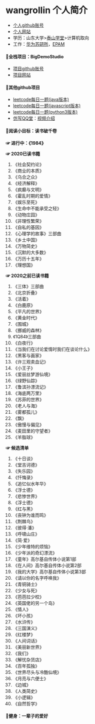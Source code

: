 # wangrollin 个人简介
- [个人github账号](https://github.com/wangrollin)
- [个人网站](https://wangrollin.com)
- 学历：山东大学>[泰山学堂](https://www.tsxt.sdu.edu.cn/)>计算机取向
- 工作：[华为苏研所](https://www.huawei.com/)，[EPAM](https://www.epam.com/)


#### 🍖全栈项目：BigDemoStudio
- [项目github账号](https://github.com/BigDemoStudio/)
- [项目网站](https://wangrollin.com)


#### 🍖其他github项目
- [leetcode每日一题(java版本)](https://github.com/wangrollin/leetcode-java)
- [leetcode每日一题(javascript版本)](https://github.com/wangrollin/leetcode-javascript)
- [leetcode每日一题(python3版本)](https://github.com/wangrollin/leetcode-python3)
- [仿写QQ堂](https://github.com/wangrollin/QQTang4.0)：[视频介绍](https://www.bilibili.com/video/BV14J411z7Af?from=search&seid=2392020730416138943)


#### 🍖阅读小目标：读书破千卷

**☞ 进行中：《1984》**

**☞ 2020已读书籍**
1. 《社会契约论》
2. 《商业的本质》
3. 《乌合之众》
4. 《经济解释》
5. 《疯癫与文明》
6. 《霍乱时期的爱情》
7. 《娱乐至死》
8. 《生命中不能承受之轻》
9. 《动物庄园》
10. 《非理性繁荣》
11. 《自私的基因》
12. 《心理学的故事》三部曲
13. 《乡土中国》
14. 《万物简史》
15. 《沉默的大多数》
16. 《万历十五年》
17. 《理想国》

**☞ 2020之前已读书籍**
1. 《三体》三部曲
2. 《北京折叠》
3. 《活着》
4. 《白鹿原》
5. 《平凡的世界》
6. 《黄金时代》
7. 《围城》
8. 《挪威的森林》
9. 《1Q84》三部曲
10. 《白夜行》
11. 《当我们在讨论爱情时我们在谈论什么》
12. 《黑客与画家》
13. 《许三观卖血记》
14. 《小王子》
15. 《爱丽丝梦游仙境》
16. 《绿野仙踪》
17. 《鲁滨孙漂流记》
18. 《海底两万里》
19. 《苏菲的世界》
20. 《老人与海》
21. 《雾都孤儿》
22. 《飘》
23. 《傲慢与偏见》
24. 《麦田里的守望者》
25. 《羊脂球》

**☞ 候选清单**
1. 《十日谈》
2. 《堂吉诃德》
3. 《失乐园》
4. 《忏悔录》
5. 《追忆似水年华》
6. 《浮士德》
7. 《悲惨世界》
8. 《浮士德》
9. 《红与黑》
10. 《丧钟为谁而鸣》
11. 《荆棘鸟》
12. 《彼得·潘》
13. 《呼啸山庄》
14. 《简·爱》
15. 《少年维特的烦恼》
16. 《少年派的奇幻漂流》
17. 《童年》高尔基自传体小说第1部
18. 《在人间》高尔基自传体小说第2部
19. 《我的大学》高尔基自传体小说第3部
20. 《请以你的名字呼唤我》
21. 《青铜骑士》
22. 《少女与死》
23. 《芭芭拉少校》
24. 《英国佬的另一个岛》
25. 《情人》
26. 《坏小孩》
27. 《水浒传》
28. 《三国演义》
29. 《红楼梦》
30. 《人间词话》
31. 《美丽新世界》
32. 《我们》
33. 《解忧杂货店》
34. 《百年孤独》
35. 《世界尽头与冷酷仙境》
36. 《月亮与六便士》
37. 《边城》
38. 《人类简史》
39. 《小逻辑》
40. 《自然哲学》


#### 🍖健身：一辈子的爱好